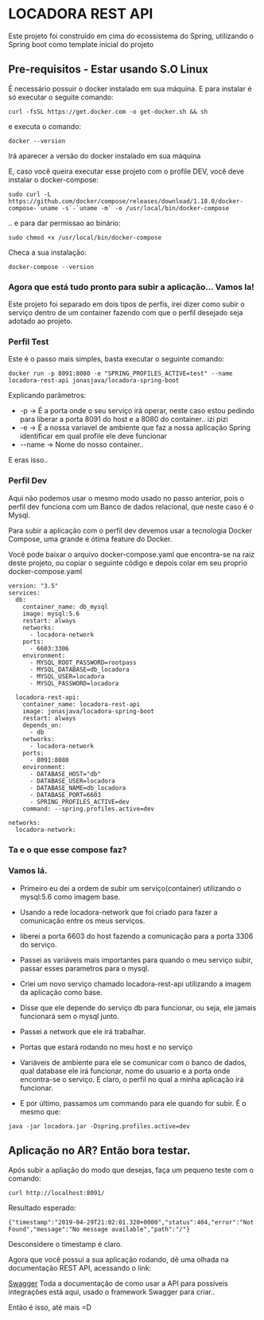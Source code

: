 # LOCADORA REST API

Este projeto foi construído em cima do ecossistema do Spring, utilizando o Spring boot como template inicial do projeto


## Pre-requisitos - Estar usando S.O Linux
 
É necessário possuir o docker instalado em sua máquina. E para instalar é só executar o seguite comando: 
````
curl -fsSL https://get.docker.com -o get-docker.sh && sh
````
e executa o comando: 
````
docker --version
````
Irá aparecer a versão do docker instalado em sua máquina

E, caso você queira executar esse projeto com o profile DEV, você deve instalar o docker-compose: 
````
sudo curl -L https://github.com/docker/compose/releases/download/1.18.0/docker-compose-`uname -s`-`uname -m` -o /usr/local/bin/docker-compose
````
.. e para dar permissao ao binário:
````
sudo chmod +x /usr/local/bin/docker-compose
````
Checa a sua instalação: 
````
docker-compose --version
````

### Agora que está tudo pronto para subir a aplicação... Vamos la!

Este projeto foi separado em dois tipos de perfis, irei dizer como subir o serviço dentro de um container fazendo com que o perfil desejado seja adotado ao projeto.

### Perfil Test

Este é o passo mais simples, basta executar o seguinte comando: 
````
docker run -p 8091:8080 -e "SPRING_PROFILES_ACTIVE=test" --name locadora-rest-api jonasjava/locadora-spring-boot
````
Explicando parâmetros: 
* -p -> É a porta onde o seu serviço irá operar, neste caso estou pedindo para liberar a porta 8091 do host e a 8080 do container.. izi pizi
* -e -> É a nossa variavel de ambiente que faz a nossa aplicação Spring identificar em qual profile ele deve funcionar
* --name -> Nome do nosso container..

E eras isso..

### Perfil Dev

Aqui não podemos usar o mesmo modo usado no passo anterior, pois o perfil dev funciona com um Banco de dados relacional, que neste caso é o Mysql.

Para subir a aplicação com o perfil dev devemos usar a tecnologia Docker Compose, uma grande e ótima feature do Docker.

Você pode baixar o arquivo docker-compose.yaml que encontra-se na raiz deste projeto, ou copiar o seguinte código e depois colar em seu proprio docker-compose.yaml
````$xslt
version: "3.5"
services:
  db:
    container_name: db_mysql
    image: mysql:5.6
    restart: always
    networks:
      - locadora-network
    ports:
      - 6603:3306
    environment:
      - MYSQL_ROOT_PASSWORD=rootpass
      - MYSQL_DATABASE=db_locadora
      - MYSQL_USER=locadora
      - MYSQL_PASSWORD=locadora

  locadora-rest-api:
    container_name: locadora-rest-api
    image: jonasjava/locadora-spring-boot
    restart: always
    depends_on:
      - db
    networks:
      - locadora-network
    ports:
      - 8091:8080
    environment:
      - DATABASE_HOST="db"
      - DATABASE_USER=locadora
      - DATABASE_NAME=db_locadora
      - DATABASE_PORT=6603
      - SPRING_PROFILES_ACTIVE=dev
    command: --spring.profiles.active=dev

networks:
  locadora-network:
```` 

### Ta e o que esse compose faz? 

### Vamos lá. 
* Primeiro eu dei a ordem de subir um serviço(container) utilizando o mysql:5.6 como imagem base.
* Usando a rede locadora-network que foi criado para fazer a comunicação entre os meus serviços.
* liberei a porta 6603 do host fazendo a comunicação para a porta 3306 do serviço.
* Passei as variáveis mais importantes para quando o meu serviço subir, passar esses parametros para o mysql.

* Criei um novo serviço chamado locadora-rest-api utilizando a imagem da aplicação como base.
* Disse que ele depende do serviço db para funcionar, ou seja, ele jamais funcionará sem o mysql junto.
* Passei a network que ele irá trabalhar.
* Portas que estará rodando no meu host e no serviço
* Variáveis de ambiente para ele se comunicar com o banco de dados, qual database ele irá funcionar, nome do usuario e a porta onde encontra-se o serviço. E claro, o perfil no qual a minha aplicação irá funcionar.
* E por último, passamos um commando para ele quando for subir. É o mesmo que: 
````
java -jar locadora.jar -Dspring.profiles.active=dev
````  

## Aplicação no AR? Então bora testar.

Após subir a apliação do modo que desejas, faça um pequeno teste com o comando: 
````$xslt
curl http://localhost:8091/
````
Resultado esperado: 
````$xslt
{"timestamp":"2019-04-29T21:02:01.320+0000","status":404,"error":"Not Found","message":"No message available","path":"/"}
````

Desconsidere o timestamp é claro. 

Agora que você possui a sua aplicação rodando, dê uma olhada na documentação REST API, acessando o link: 

[Swagger](http://localhost:8091/swagger-ui.html) Toda a documentação de como usar a API para possíveis integrações está aqui, usado o framework Swagger para criar..

Então é isso, até mais =D